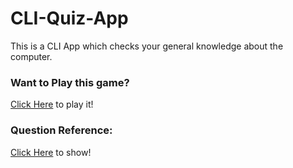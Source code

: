 # CLI-Quiz-App

This is a CLI App which checks your general knowledge about the computer.

<h3>Want to Play this game?</h3>
<a href="https://replit.com/join/gftxfdvrnr-purvipatel4">Click Here</a> to play it!

<h3>Question Reference:</h3>
<a href="https://www.proprofs.com/quiz-school/story.php?title=introduction-to-computers-quiz">Click Here</a> to show!

